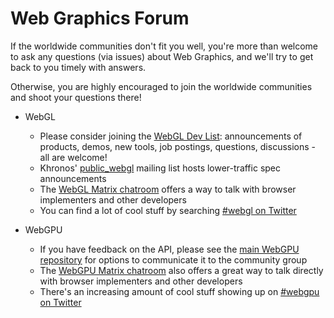 # Web Graphics Forum
If the worldwide communities don't fit you well, you're more than welcome to ask any questions (via issues) about Web Graphics, and we'll try to get back to you timely with answers.

Otherwise, you are highly encouraged to join the worldwide communities and shoot your questions there!
- WebGL
  - Please consider joining the [WebGL Dev List](https://groups.google.com/g/webgl-dev-list): announcements of products, demos, new tools, job postings, questions, discussions - all are welcome!
  - Khronos' [public_webgl](https://www.khronos.org/webgl/public-mailing-list/) mailing list hosts lower-traffic spec announcements
  - The [WebGL Matrix chatroom](https://matrix.to/#/#webgl:mozilla.org) offers a way to talk with browser implementers and other developers
  - You can find a lot of cool stuff by searching [#webgl on Twitter](https://twitter.com/search?q=%23webgl&f=live)

- WebGPU
  - If you have feedback on the API, please see the [main WebGPU repository](https://github.com/gpuweb/gpuweb) for options to communicate it to the community group
  - The [WebGPU Matrix chatroom](https://matrix.to/#/#WebGPU:matrix.org) also offers a great way to talk directly with browser implementers and other developers
  - There's an increasing amount of cool stuff showing up on [#webgpu on Twitter](https://twitter.com/search?q=%23webgpu&f=live)




